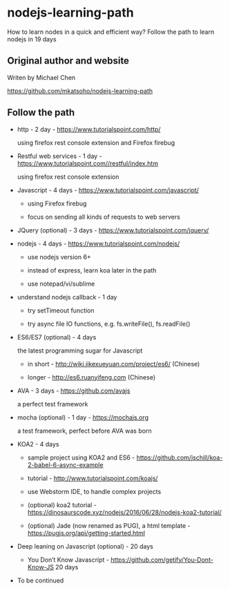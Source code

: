 # nodejs-learning-path

How to learn nodes in a quick and efficient way? Follow the path to learn nodejs in 19 days

## Original author and website

Writen by Michael Chen

https://github.com/mkatsoho/nodejs-learning-path

## Follow the path

- http - 2 day - https://www.tutorialspoint.com/http/   

    using firefox rest console extension and Firefox firebug

- Restful web services - 1 day - https://www.tutorialspoint.com//restful/index.htm 

    using firefox rest console extension

- Javascript - 4 days - https://www.tutorialspoint.com/javascript/  

  - using Firefox firebug
    
  - focus on sending all kinds of requests to web servers

- JQuery (optional) - 3 days - https://www.tutorialspoint.com/jquery/

- nodejs - 4 days - https://www.tutorialspoint.com/nodejs/ 

  - use nodejs version 6+
    
  - instead of express, learn koa later in the path
    
  - use notepad/vi/sublime

- understand nodejs callback - 1 day 

  - try setTimeout function
    
  - try async file IO functions, e.g. fs.writeFile(), fs.readFile()

- ES6/ES7 (optional) - 4 days

    the latest programming sugar for Javascript

  - in short - http://wiki.jikexueyuan.com/project/es6/  (Chinese)
    
  - longer - http://es6.ruanyifeng.com (Chinese)

- AVA - 3 days - https://github.com/avajs

    a perfect test framework

- mocha (optional) - 1 day - https://mochajs.org

    a test framework, perfect before AVA was born 
    
- KOA2 - 4 days

  - sample project using KOA2 and ES6 - https://github.com/jschill/koa-2-babel-6-async-example
  
  - tutorial - http://www.tutorialspoint.com/koajs/
  
  - use Webstorm IDE, to handle complex projects
  
  - (optional) koa2 tutorial - https://dinosaurscode.xyz/nodejs/2016/06/28/nodejs-koa2-tutorial/
  
  - (optional) Jade (now renamed as PUG), a html template - https://pugjs.org/api/getting-started.html
  
- Deep leaning on Javascript (optional) - 20 days
  
  - You Don’t Know Javascript - https://github.com/getify/You-Dont-Know-JS  20 days
    
- To be continued 

